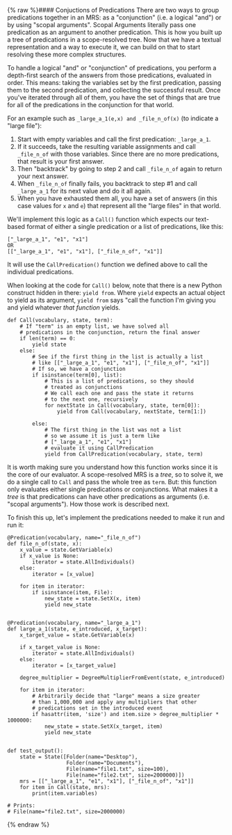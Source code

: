 {% raw %}#### Conjuctions of Predications
There are two ways to group predications together in an MRS: as a "conjunction" (i.e. a logical "and") or by using "scopal arguments". Scopal Arguments literally pass one predication as an argument to another predication. This is how you built up a tree of predications in a scope-resolved tree. Now that we have a textual representation and a way to execute it, we can build on that to start resolving these more complex structures.

To handle a logical "and" or "conjunction" of predications, you perform a depth-first search of the answers from those predications, evaluated in order. This means: taking the variables set by the first predication, passing them to the second predication, and collecting the successful result. Once you've iterated through all of them, you have the set of things that are true for all of the predications in the conjunction for that world.

For an example such as `_large_a_1(e,x) and _file_n_of(x)` (to indicate a "large file"):
1. Start with empty variables and call the first predication: `_large_a_1`. 
2. If it succeeds, take the resulting variable assignments and call `_file_n_of` with those variables. Since there are no more predications, that result is your first answer.
3. Then "backtrack" by going to step 2 and call `_file_n_of` again to return your next answer. 
4. When `_file_n_of` finally fails, you backtrack to step #1 and call `_large_a_1` for its next value and do it all again. 
5. When you have exhausted them all, you have a set of answers (in this case values for `x` and `e`) that represent all the "large files" in that world.

We'll implement this logic as a `Call()` function which expects our text-based format of either a single predication or a list of predications, like this:
```
["_large_a_1", "e1", "x1"]
OR
[["_large_a_1", "e1", "x1"], ["_file_n_of", "x1"]]
```

It will use the `CallPredication()` function we defined above to call the individual predications. 

When looking at the code for `Call()` below, note that there is a new Python construct hidden in there: `yield from`.  Where `yield` expects an actual object to yield as its argument, `yield from` says "call the function I'm giving you and yield whatever *that function* yields.

```
def Call(vocabulary, state, term):
    # If "term" is an empty list, we have solved all
    # predications in the conjunction, return the final answer
    if len(term) == 0:
        yield state
    else:
        # See if the first thing in the list is actually a list
        # like [["_large_a_1", "e1", "x1"], ["_file_n_of", "x1"]]
        # If so, we have a conjunction
        if isinstance(term[0], list):
            # This is a list of predications, so they should
            # treated as conjunctions
            # We call each one and pass the state it returns
            # to the next one, recursively
            for nextState in Call(vocabulary, state, term[0]):
                yield from Call(vocabulary, nextState, term[1:])

        else:
            # The first thing in the list was not a list
            # so we assume it is just a term like
            # ["_large_a_1", "e1", "x1"]
            # evaluate it using CallPredication
            yield from CallPredication(vocabulary, state, term)
```

It is worth making sure you understand how this function works since it is the core of our evaluator. A scope-resolved MRS is a *tree*, so to solve it, we do a single call to `Call` and pass the whole tree as `term`. But: this function only evaluates either single predications or conjunctions. What makes it a *tree* is that predications can have other predications as arguments (i.e. "scopal arguments"). How those work is described next.

To finish this up, let's implement the predications needed to make it run and run it:

```
@Predication(vocabulary, name="_file_n_of")
def file_n_of(state, x):
    x_value = state.GetVariable(x)
    if x_value is None:
        iterator = state.AllIndividuals()
    else:
        iterator = [x_value]

    for item in iterator:
        if isinstance(item, File):
            new_state = state.SetX(x, item)
            yield new_state


@Predication(vocabulary, name="_large_a_1")
def large_a_1(state, e_introduced, x_target):
    x_target_value = state.GetVariable(x)

    if x_target_value is None:
        iterator = state.AllIndividuals()
    else:
        iterator = [x_target_value]

    degree_multiplier = DegreeMultiplierFromEvent(state, e_introduced)

    for item in iterator:
        # Arbitrarily decide that "large" means a size greater
        # than 1,000,000 and apply any multipliers that other
        # predications set in the introduced event
        if hasattr(item, 'size') and item.size > degree_multiplier * 1000000:
            new_state = state.SetX(x_target, item)
            yield new_state

    
def test_output():
    state = State([Folder(name="Desktop"),
                   Folder(name="Documents"),
                   File(name="file1.txt", size=100),
                   File(name="file2.txt", size=2000000)])
    mrs = [["_large_a_1", "e1", "x1"], ["_file_n_of", "x1"]]
    for item in Call(state, mrs):
        print(item.variables)

# Prints:
# File(name="file2.txt", size=2000000)
```
<update date omitted for speed>{% endraw %}
